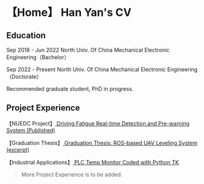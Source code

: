 # 【Home】 Han Yan's CV

## Education

Sep 2018 - Jun 2022
North Univ. Of China Mechanical Electronic Engineering（Bachelor）

Sep 2022 - Present
North Univ. Of China Mechanical Electronic Engineering（Doctorate）

Recommended graduate student, PhD in progress.

## Project Experience

【NUEDC Project】[ Driving Fatigue Real-time Detection and Pre-warning System (Published)](Project/01NUEDC_project_Driving_Fatigue_Real-time_Detection_and_Pre-warning_System_(Published).en.md)

【Graduation Thesis】[ Graduation Thesis: ROS-based UAV Leveling System (excerpt)](Project/02Graduation%20Thesis.en.md)

【Industrial Applications】[ PLC Temp Monitor Coded with Python TK ](Project/03PLC%20Temp%20Monitor%20Coded%20with%20Python%20TK.en.md)


>More Project Experience is to be added.



